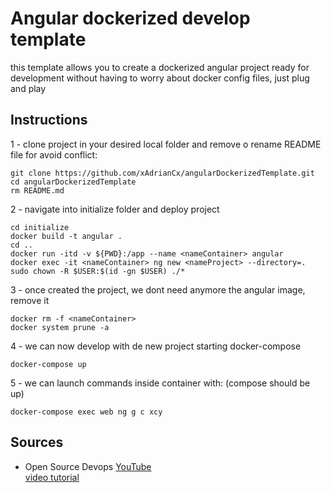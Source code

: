 # Angular dockerized develop template  

this template allows you to create a dockerized angular project ready for development without having to worry about docker config files, just plug and play  

## Instructions  

1 - clone project in your desired local folder and remove o rename README file for avoid conflict:
```
git clone https://github.com/xAdrianCx/angularDockerizedTemplate.git
cd angularDockerizedTemplate
rm README.md
```

2 - navigate into initialize folder and deploy project
```
cd initialize
docker build -t angular .
cd ..
docker run -itd -v ${PWD}:/app --name <nameContainer> angular
docker exec -it <nameContainer> ng new <nameProject> --directory=.
sudo chown -R $USER:$(id -gn $USER) ./*
``` 

3 - once created the project, we dont need anymore the angular image, remove it  
```
docker rm -f <nameContainer>
docker system prune -a
```

4 - we can now develop with de new project starting docker-compose  
```
docker-compose up
```

5 - we can launch commands inside container with: (compose should be up)  
```   
docker-compose exec web ng g c xcy
```
## Sources
* Open Source Devops [YouTube](https://www.youtube.com/channel/UCIJg_4sIbnmPDRqPVUNkayg)  
[video tutorial](https://www.youtube.com/watch?v=i7tTwv4WVn0&t=75s)